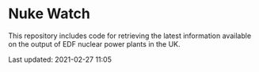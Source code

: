 # Nuke Watch

This repository includes code for retrieving the latest information available on the output of EDF nuclear power plants in the UK.

Last updated: 2021-02-27 11:05